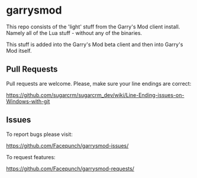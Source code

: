 garrysmod
=========

This repo consists of the 'light' stuff from the Garry's Mod client install. Namely all of the Lua stuff - without any of the binaries.

This stuff is added into the Garry's Mod beta client and then into Garry's Mod itself.

Pull Requests
---

Pull requests are welcome. Please, make sure your line endings are correct:

https://github.com/sugarcrm/sugarcrm_dev/wiki/Line-Ending-issues-on-Windows-with-git

Issues
---

To report bugs please visit:

https://github.com/Facepunch/garrysmod-issues/

To request features:

https://github.com/Facepunch/garrysmod-requests/
